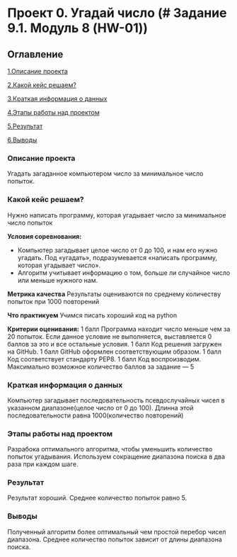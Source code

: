 # Проект 0. Угадай число  (# Задание 9.1. Модуль 8 (HW-01))





## Оглавление




[1.Описание проекта](https://github.com/valah75/sf_data_science/tree/main/project_0/README.md#Описание-проекта)

[2.Какой кейс решаем?](https://github.com/valah75/sf_data_science/tree/main/project_0/README.md#Какой-кейс-решаем)

[3.Краткая информация о данных](https://github.com/valah75/sf_data_science/tree/main/project_0/README.md#Краткая-информация-о-данных)

[4.Этапы работы над проектом](https://github.com/valah75/sf_data_science/tree/main/project_0/README.md#Этапы-работы-над-проектом)

[5.Результат](https://github.com/valah75/sf_data_science/tree/main/project_0/README.md#Результат) 

[6.Выводы](https://github.com/valah75/sf_data_science/tree/main/project_0/README.md#Выводы)










### Описание проекта
Угадать загаданное компьютером число за минимальное число попыток.


### Какой кейс решаем?
Нужно написать программу, которая угадывает число за минимальное число попыток

**Условия соревнования:**
- Компьютер загадывает целое число от 0 до 100, и нам его нужно угадать. Под «угадать», подразумевается «написать программу, которая угадывает число».
- Алгоритм учитывает информацию о том, больше ли случайное число или меньше нужного нам.


**Метрика качества**
Результаты оцениваются по среднему количеству попыток при 1000 повторений

**Что практикуем**
Учимся писать хороший код на руthon

**Критерии оценивания:**
1 балл 	Программа находит число меньше чем за 20 попыток. Если данное условие не выполняется,
 выставляется 0 баллов за это и все остальные условия.
1 балл 	Код решения загружен на GitHub.
1 балл 	GitHub оформлен соответствующим образом.
1 балл 	Код соответствует стандарту PEP8.
1 балл 	Код воспроизводим.
Максимально возможное количество баллов за задание — 5

### Краткая информация о данных
Компьютер загадывает последовательность псевдослучайных чисел в указанном диапазоне(целое число от 0 до 100).
Длинна этой последовательности равна 1000(количество повторений)

### Этапы работы над проектом
Разрабока оптимального алгоритма, чтобы уменьшить количество попыток угадывания.
Используем сокращение диапазона поиска в два раза при каждом шаге.

### Результат
Результат хороший. 
Среднее количество попыток равно 5.

### Выводы
Полученный алгоритм более оптимальный чем простой перебор чисел диапазона.
Среднее количество попыток зависит от длины диапазона поиска.